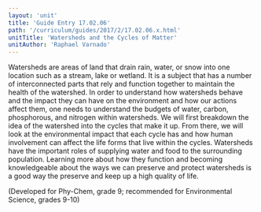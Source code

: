 ```yaml
---
layout: 'unit'
title: 'Guide Entry 17.02.06'
path: '/curriculum/guides/2017/2/17.02.06.x.html'
unitTitle: 'Watersheds and the Cycles of Matter'
unitAuthor: 'Raphael Varnado'
---
```


<main>
 <p>
  Watersheds are areas of land that drain rain, water, or snow into one location such as a stream, lake or wetland. It is a subject that has a number of interconnected parts that rely and function together to maintain the health of the watershed. In order to understand how watersheds behave and the impact they can have on the environment and how our actions affect them, one needs to understand the budgets of water, carbon, phosphorous, and nitrogen within watersheds. We will first breakdown the idea of the watershed into the cycles that make it up. From there, we will look at the environmental impact that each cycle has and how human involvement can affect the life forms that live within the cycles. Watersheds have the important roles of supplying water and food to the surrounding population. Learning more about how they function and becoming knowledgeable about the ways we can preserve and protect watersheds is a good way the preserve and keep up a high quality of life.
 </p>
 <p>
  (Developed for Phy-Chem, grade 9; recommended for Environmental Science, grades 9-10)
 </p>
</main>
